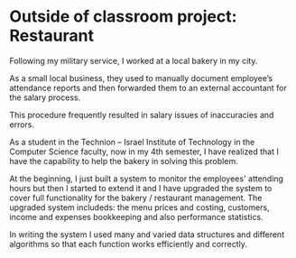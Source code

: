 # Outside of classroom project: Restaurant
Following my military service, I worked at a local bakery in my city.

As a small local business, they used to manually document employee’s attendance reports and then forwarded them to an external accountant for the salary process.

This procedure frequently resulted in salary issues of inaccuracies and errors.

As a student in the Technion – Israel Institute of Technology in the Computer Science faculty, now in my 4th semester, I have realized that I have the capability to help the bakery in solving this problem.

At the beginning, I just built a system to monitor the employees' attending hours but then I started to extend it and I have upgraded the system to cover full functionality for the bakery / restaurant management. The upgraded system includeds: the menu prices and costing, customers, income and expenses bookkeeping and also performance statistics.

In writing the system I used many and varied data structures and different algorithms so that each function works efficiently and correctly.
